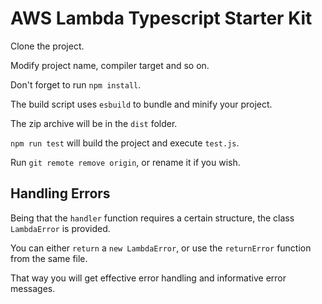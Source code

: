 # AWS Lambda Typescript Starter Kit

Clone the project. 

Modify project name, compiler target and so on. 

Don't forget to run `npm install`. 

The build script uses `esbuild` to bundle and minify your project. 

The zip archive will be in the `dist` folder.

`npm run test` will build the project and execute `test.js`. 

Run `git remote remove origin`, or rename it if you wish.

## Handling Errors

Being that the `handler` function requires a certain structure, the class `LambdaError` is provided.

You can either `return` a `new LambdaError`, or use the `returnError` function from the same file. 

That way you will get effective error handling and informative error messages.
